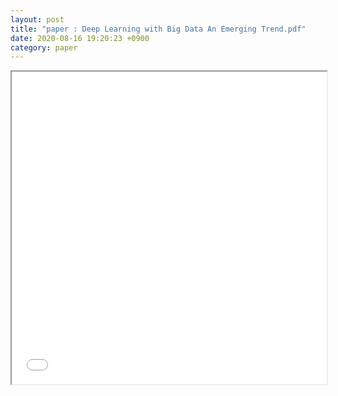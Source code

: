 ```yaml
---
layout: post
title: "paper : Deep Learning with Big Data An Emerging Trend.pdf"
date: 2020-08-16 19:20:23 +0900
category: paper
---
```


<iframe style="width:100%;height:500px;" src="/img/paper/Deep_Learning_with_Big_Data_An_Emerging_Trend/Deep Learning with Big Data An Emerging Trend.pdf#toolbar=0"> </iframe>
